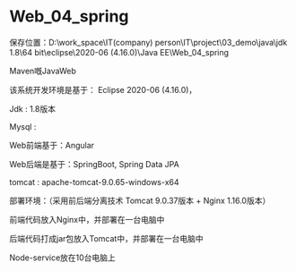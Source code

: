 # Web_04_spring

保存位置：D:\work_space\IT(company) person\IT\project\03_demo\java\jdk 1.8\64 bit\eclipse\2020-06 (4.16.0)\Java EE\Web_04_spring

Maven嘅JavaWeb

该系统开发环境是基于： Eclipse 2020-06 (4.16.0)，

Jdk : 1.8版本

Mysql :

Web前端基于：Angular

Web后端是基于：SpringBoot, Spring Data JPA

tomcat : apache-tomcat-9.0.65-windows-x64

部署环境：（采用前后端分离技术 Tomcat 9.0.37版本 + Nginx 1.16.0版本）

前端代码放入Nginx中，并部署在一台电脑中

后端代码打成jar包放入Tomcat中，并部署在一台电脑中

Node-service放在10台电脑上
